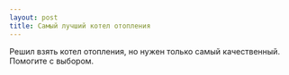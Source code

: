 ```yaml
---
layout: post 
title: Самый лучший котел отопления 
--- 
```

Решил взять котел отопления, но нужен только самый качественный. Помогите с выбором.